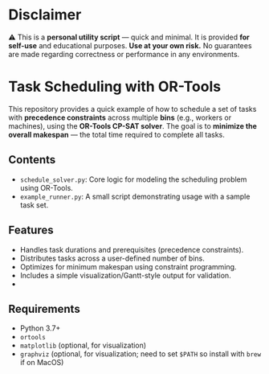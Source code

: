# Disclaimer

⚠️ This is a **personal utility script** — quick and minimal. It is provided **for self-use** and educational purposes. **Use at your own risk.** No guarantees are made regarding correctness or performance in any environments.


# Task Scheduling with OR-Tools

This repository provides a quick example of how to schedule a set of tasks with **precedence constraints** across multiple **bins** (e.g., workers or machines), using the **OR-Tools CP-SAT solver**. The goal is to **minimize the overall makespan** — the total time required to complete all tasks.

## Contents

- `schedule_solver.py`: Core logic for modeling the scheduling problem using OR-Tools.
- `example_runner.py`: A small script demonstrating usage with a sample task set.

## Features

- Handles task durations and prerequisites (precedence constraints).
- Distributes tasks across a user-defined number of bins.
- Optimizes for minimum makespan using constraint programming.
- Includes a simple visualization/Gantt-style output for validation.
- 
## Requirements

- Python 3.7+
- `ortools`
- `matplotlib` (optional, for visualization)
- `graphviz` (optional, for visualization; need to set `$PATH` so install with `brew` if on MacOS)
